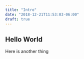```yaml
---
title: "Intro"
date: "2018-12-21T11:53:03-06:00"
draft: true
---
```

## Hello World
Here is another thing
